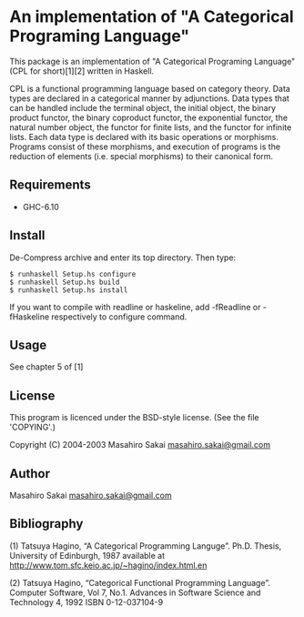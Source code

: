 An implementation of "A Categorical Programing Language"
========================================================

This package is an implementation of "A Categorical Programing Language"
(CPL for short)[1][2] written in Haskell.

CPL is a functional programming language based on category
theory. Data types are declared in a categorical manner by
adjunctions. Data types that can be handled include the terminal
object, the initial object, the binary product functor, the binary
coproduct functor, the exponential functor, the natural number object,
the functor for finite lists, and the functor for infinite lists.
Each data type is declared with its basic operations or
morphisms. Programs consist of these morphisms, and execution of
programs is the reduction of elements (i.e. special morphisms) to
their canonical form.

Requirements
------------

* GHC-6.10

Install
-------

De-Compress archive and enter its top directory.
Then type:

    $ runhaskell Setup.hs configure
    $ runhaskell Setup.hs build
    $ runhaskell Setup.hs install

If you want to compile with readline or haskeline, add -fReadline or
-fHaskeline respectively to configure command.

Usage
-----

See chapter 5 of [1]

License
-------

This program is licenced under the BSD-style license.
(See the file 'COPYING'.)

Copyright (C) 2004-2003 Masahiro Sakai <masahiro.sakai@gmail.com>

Author
------

Masahiro Sakai <masahiro.sakai@gmail.com>

Bibliography
------------

(1) Tatsuya Hagino, “A Categorical Programming Languge”.
    Ph.D. Thesis, University of Edinburgh, 1987
    available at <http://www.tom.sfc.keio.ac.jp/~hagino/index.html.en>

(2) Tatsuya Hagino, “Categorical Functional Programming Language”.
    Computer Software, Vol 7, No.1.
    Advances in Software Science and Technology 4, 1992
    ISBN 0-12-037104-9
